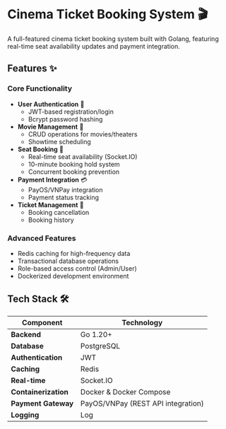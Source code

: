
# Cinema Ticket Booking System 🎬

A full-featured cinema ticket booking system built with Golang, featuring real-time seat availability updates and payment integration.

## Features ✨

### Core Functionality
- **User Authentication** 🔐
  - JWT-based registration/login
  - Bcrypt password hashing
- **Movie Management** 🎥
  - CRUD operations for movies/theaters
  - Showtime scheduling
- **Seat Booking** 💺
  - Real-time seat availability (Socket.IO)
  - 10-minute booking hold system
  - Concurrent booking prevention
- **Payment Integration** 💳
  - PayOS/VNPay integration
  - Payment status tracking
- **Ticket Management** 🎫
  - Booking cancellation
  - Booking history

### Advanced Features
- Redis caching for high-frequency data
- Transactional database operations
- Role-based access control (Admin/User)
- Dockerized development environment

## Tech Stack 🛠️

| Component              | Technology                          |
|------------------------|-------------------------------------|
| **Backend**            | Go 1.20+                           |
| **Database**           | PostgreSQL                          |
| **Authentication**      | JWT                                 |
| **Caching**            | Redis                               |
| **Real-time**          | Socket.IO                           |
| **Containerization**   | Docker & Docker Compose             |
| **Payment Gateway**     | PayOS/VNPay (REST API integration)  |
| **Logging**            | Log                            |

